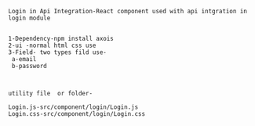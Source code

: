     Login in Api Integration-React component used with api intgration in login module


    1-Dependency-npm install axois
    2-ui -normal html css use
    3-Field- two types fild use-
     a-email
     b-password

    

    utility file  or folder-

    Login.js-src/component/login/Login.js
    Login.css-src/component/login/Login.css